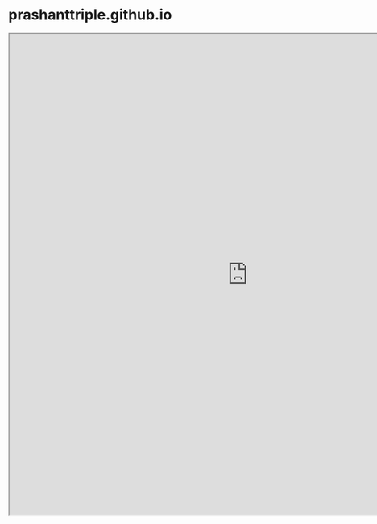 # prashanttriple.github.io

<iframe src="https://public.tableau.com/views/Listings_POC_Beta/Listings_Story_Beta?:showVizHome=no&:embed=true" width="945" height="955"></iframe>
